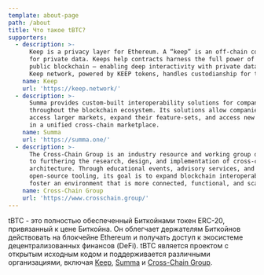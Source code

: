 ```yaml
---
template: about-page
path: /about
title: Что такое tBTC?
supporters:
  - description: >-
      Keep is a privacy layer for Ethereum. A “keep” is an off-chain container
      for private data. Keeps help contracts harness the full power of the
      public blockchain — enabling deep interactivity with private data. The
      Keep network, powered by KEEP tokens, handles custodianship for tBTC.
    name: Keep
    url: 'https://keep.network/'
  - description: >-
      Summa provides custom-built interoperability solutions for companies
      throughout the blockchain ecosystem. Its solutions allow companies to
      access larger markets, expand their feature-sets, and access new liquidity
      in a unified cross-chain marketplace.
    name: Summa
    url: 'https://summa.one/'
  - description: >-
      The Cross-Chain Group is an industry resource and working group dedicated
      to furthering the research, design, and implementation of cross-chain
      architecture. Through educational events, advisory services, and
      open-source tooling, its goal is to expand blockchain interoperability and
      foster an environment that is more connected, functional, and scalable.
    name: Cross-Chain Group
    url: 'https://www.crosschain.group/'
---
```

tBTC - это полностью обеспеченный Биткойнами токен ERC-20, привязанный к цене Биткойна. Он облегчает держателям Биткойнов действовать на блокчейне Ethereum и получать доступ к экосистеме децентрализованных финансов (DeFi). tBTC является проектом с открытым исходным кодом и поддерживается различными организациями, включая [Keep](https://keep.network/), [Summa](https://summa.one/) и [Cross-Chain Group](https://www.crosschain.group/).
